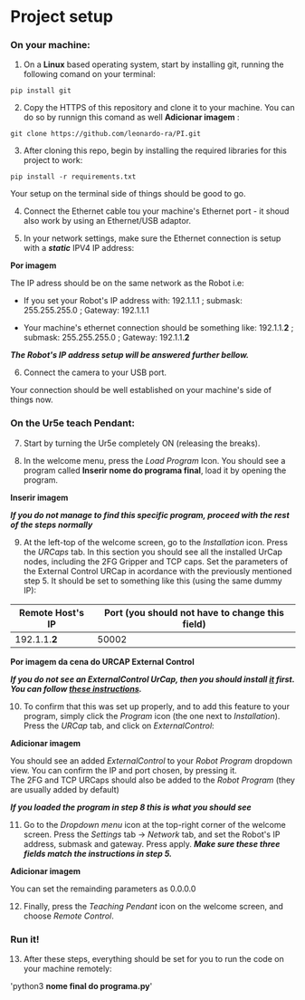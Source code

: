 # Project setup  

### On your machine:  

1. On a **Linux** based operating system, start by installing git, running the following comand on your terminal:  

`pip install git`  

2. Copy the HTTPS of this repository and clone it to your machine. You can do so by runnign this comand as well **Adicionar imagem** :  

`git clone https://github.com/leonardo-ra/PI.git`  

3. After cloning this repo, begin by installing the required libraries for this project to work:  

`pip install -r requirements.txt` 

Your setup on the terminal side of things should be good to go.  

4. Connect the Ethernet cable tou your machine's Ethernet port - it shoud also work by using an Ethernet/USB adaptor.

5. In your network settings, make sure the Ethernet connection is setup with a ***static*** IPV4 IP address:  

**Por imagem**  

The IP adress should be on the same network as the Robot i.e:
 - If you set your Robot's IP address with: 192.1.1.1 ; submask: 255.255.255.0 ; Gateway: 192.1.1.1  

 - Your machine's ethernet connection should be something like: 192.1.1.**2** ; submask: 255.255.255.0 ; Gateway: 192.1.1.**2**  

***The Robot's IP address setup will be answered further bellow.***

6. Connect the camera to your USB port.


Your connection should be well established on your machine's side of things now.

### On the Ur5e teach Pendant:  

7. Start by turning the Ur5e completely ON (releasing the breaks).  

8. In the welcome menu, press the *Load Program* Icon. You should see a program called **Inserir nome do programa final**, load it by opening the program.  

**Inserir imagem**

***If you do not manage to find this specific program, proceed with the rest of the steps normally***  

9. At the left-top of the welcome screen, go to the *Installation* icon. Press the *URCaps* tab. In this section you should see all the installed UrCap nodes, including the 2FG Gripper and TCP caps. Set the parameters of the External Control URCap in acordance with the previously mentioned step 5. It should be set to something like this (using the same dummy IP):  

| Remote Host's IP | Port (you should not have to change this field) |
| ----------- | ----------- |
| 192.1.1.**2** | 50002 |

**Por imagem da cena do URCAP External Control**  

***If you do not see an ExternalControl UrCap, then you should install [it](https://github.com/UniversalRobots/Universal_Robots_ExternalControl_URCap/releases) first. You can follow [these instructions](https://github.com/UniversalRobots/Universal_Robots_ROS_Driver/blob/master/ur_robot_driver/doc/install_urcap_e_series.md).***  

10. To confirm that this was set up properly, and to add this feature to your program, simply click the *Program* icon (the one next to *Installation*). Press the *URCap* tab, and click on *ExternalControl*:

**Adicionar imagem**  

You should see an added *ExternalControl* to your *Robot Program* dropdown view. You can confirm the IP and port chosen, by pressing it.  
The 2FG and TCP URCaps should also be added to the *Robot Program* (they are usually added by default)

***If you loaded the program in step 8 this is what you should see***

11. Go to the *Dropdown menu* icon at the top-right corner of the welcome screen. Press the *Settings* tab -> *Network* tab, and set the Robot's IP address, submask and gateway. Press apply. ***Make sure these three fields match the instructions in step 5.***  

**Adicionar imagem**  

You can set the remainding parameters as 0.0.0.0  

12. Finally, press the *Teaching Pendant* icon on the welcome screen, and choose *Remote Control*.

### Run it!

13. After these steps, everything should be set for you to run the code on your machine remotely:

'python3 **nome final do programa.py**'